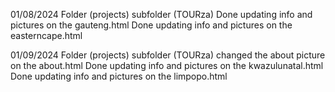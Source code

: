 01/08/2024
Folder (projects) subfolder (TOURza)
Done updating info and pictures on the gauteng.html
Done updating info and pictures on the easterncape.html

01/09/2024
Folder (projects) subfolder (TOURza)
changed the about picture on the about.html
Done updating info and pictures on the kwazulunatal.html
Done updating info and pictures on the limpopo.html


